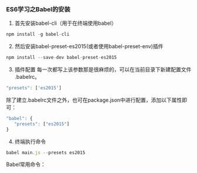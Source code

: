 ### ES6学习之Babel的安装
1. 首先安装babel-cli（用于在终端使用babel）
```javascript
npm install -g babel-cli
```
2. 然后安装babel-preset-es2015(或者使用babel-preset-env)插件
```javascript
npm install --save-dev babel-preset-es2015
```
3. 插件配置
每一次都写上该参数那是很麻烦的，可以在当前目录下新建配置文件 .babelrc。
```javascript
"presets": ['es2015']
```
除了建立.babelrc文件之外，也可在package.json中进行配置，添加以下属性即可：
```javascript
"babel": {
   "presets": ["es2015"]
}
```
4. 终端执行命令
```javascript
babel main.js --presets es2015
```
Babel常用命令：
